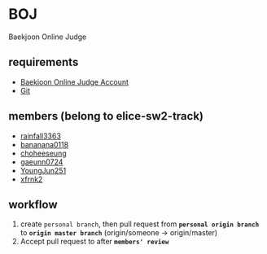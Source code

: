 # BOJ
Baekjoon Online Judge

## requirements
- [Baekjoon Online Judge Account](https://www.acmicpc.net/)
- [Git](https://git-scm.com/)

## members (belong to elice-sw2-track)
- [rainfall3363](https://github.com/rainfall3363)
- [bananana0118](https://github.com/bananana0118)
- [choheeseung](https://github.com/choheeseung)
- [gaeunn0724](https://github.com/gaeunn0724)
- [YoungJun251](https://github.com/YoungJun251)
- [xfrnk2](https://github.com/xfrnk2)

## workflow
  1. create `personal branch`, then pull request from **`personal origin branch`** to **`origin master branch`** (origin/someone -> origin/master)
  2. Accept pull request to after **`members' review`**
 

